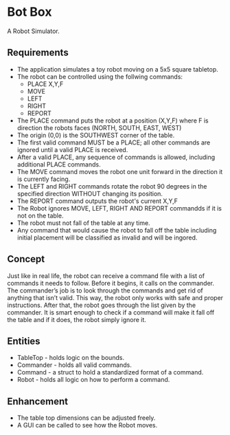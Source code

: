 # Bot Box
A Robot Simulator.

## Requirements
* The application simulates a toy robot moving on a 5x5 square tabletop.
* The robot can be controlled using the follwing commands:
    * PLACE X,Y,F
    * MOVE
    * LEFT
    * RIGHT
    * REPORT
* The PLACE command puts the robot at a position (X,Y,F) where F is direction the robots faces (NORTH, SOUTH, EAST, WEST)
* The origin (0,0) is the SOUTHWEST corner of the table.
* The first valid command MUST be a PLACE; all other commands are ignored until a valid PLACE is received.
* After a valid PLACE, any sequence of commands is allowed, including additional PLACE commands.
* The MOVE command moves the robot one unit forward in the direction it is currently facing. 
* The LEFT and RIGHT commands rotate the robot 90 degrees in the specified direction WITHOUT changing its position.
* The REPORT command outputs the robot's current X,Y,F 
* The Robot ignores MOVE, LEFT, RIGHT AND REPORT commandds if it is not on the table.
* The robot must not fall of the table at any time.
* Any command that would cause the robot to fall off the table including initial placement will be classified as invalid and will be ingored. 

## Concept
Just like in real life, the robot can receive a command file with a list of commands it needs to follow. Before it begins, it calls on the commander. The commander’s job is to look through the commands and get rid of anything that isn’t valid. This way, the robot only works with safe and proper instructions. After that, the robot goes through the list given by the commander. It is smart enough to check if a command will make it fall off the table and if it does, the robot simply ignore it.

## Entities
* TableTop - holds logic on the bounds.
* Commander - holds all valid commands.
* Command - a struct to hold a standardized format of a command.
* Robot - holds all logic on how to perform a command.

## Enhancement
* The table top dimensions can be adjusted freely.
* A GUI can be called to see how the Robot moves.
 